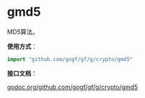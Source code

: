 # gmd5
MD5算法。

**使用方式**：
```go
import "github.com/gogf/gf/g/crypto/gmd5"
```

**接口文档**：

[godoc.org/github.com/gogf/gf/g/crypto/gmd5](https://godoc.org/github.com/gogf/gf/g/crypto/gmd5)


